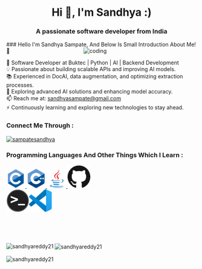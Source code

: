 <h1 align="center">Hi 👋, I'm Sandhya :)</h1>
<h3 align="center">A passionate software developer from India</h3>
### Hello I'm Sandhya Sampate, And Below Is Small Introduction About Me!👋
<img align="right"alt="coding"width="300"src="https://miro.medium.com/v2/resize:fit:679/0*F4t8-xz-b98ZcvEH.gif">

🔭 Software Developer at Buktec | Python | AI | Backend Development  
💡 Passionate about building scalable APIs and improving AI models.  
📚 Experienced in DocAI, data augmentation, and optimizing extraction processes.  
🚀 Exploring advanced AI solutions and enhancing model accuracy.  
📫 Reach me at: sandhyasampate@gmail.com  
⚡ Continuously learning and exploring new technologies to stay ahead.  


<h3 align="left">Connect Me Through : </h3>
<p align="left">
<a href="https://linkedin.com/in/sampatesandhya" target="blank"><img align="center" src="https://raw.githubusercontent.com/rahuldkjain/github-profile-readme-generator/master/src/images/icons/Social/linked-in-alt.svg" alt="sampatesandhya" height="30" width="40" /></a>
</p>

<h3 align="left">Programming Languages And Other Things Which I Learn  : </h3>

<p align = "left"> <a href = "https://www.cprogramming.com/" target = "_blank"> <img src = "https://raw.githubusercontent.com/devicons/devicon/master/icons/c/c-original.svg" alt = "c" width = "50" height = "50"/> </a>  <a href="https://www.w3schools.com/cpp/" target="_blank"> <img src="https://raw.githubusercontent.com/devicons/devicon/master/icons/cplusplus/cplusplus-original.svg" alt="cplusplus" width="50" height="50"/> <a href="https://www.java.com" target="_blank"> <img src="https://raw.githubusercontent.com/devicons/devicon/master/icons/java/java-original.svg" alt="java" width="50" height="50"/> </a>  <a href="https://docs.github.com/en" target="_blank"> <img src="https://raw.githubusercontent.com/github/explore/78df643247d429f6cc873026c0622819ad797942/topics/github/github.png" alt="Github" width="60" height="60"/> </a> <br>   </a> <a href="https://code.visualstudio.com/docs" target="_blank"> <img src="https://raw.githubusercontent.com/github/explore/80688e429a7d4ef2fca1e82350fe8e3517d3494d/topics/visual-studio-code/visual-studio-code.png" alt="visual-studio-code" width="60" height="60"/> </a> <a href="https://docs.microsoft.com/en-us/windows/terminal/" target="_blank"> <img align ="left" src="https://raw.githubusercontent.com/github/explore/80688e429a7d4ef2fca1e82350fe8e3517d3494d/topics/terminal/terminal.png" alt="Terminal" width="60" height="60"/> </a></p> <br><br><br>



<p><img align="left" src="https://github-readme-stats.vercel.app/api/top-langs?username=sandhyareddy21&show_icons=true&theme=highcontrast" alt="sandhyareddy21" /></p>

<p>&nbsp;<img align="center" src="https://github-readme-stats.vercel.app/api?username=sandhyareddy21&show_icons=true&theme=highcontrast" alt="sandhyareddy21" /></p>

<p><img align="center" src="https://github-readme-streak-stats.herokuapp.com/?user=sandhyareddy21&&theme=highcontrast" alt="sandhyareddy21" /></p>



<!---<br><p>&nbsp;<img align="right" src="https://github-readme-stats.vercel.app/api?username=SandhyaReddy21 &show_icons=true&locale=en" alt="SandhyaReddy21 " /></p><br> -->
